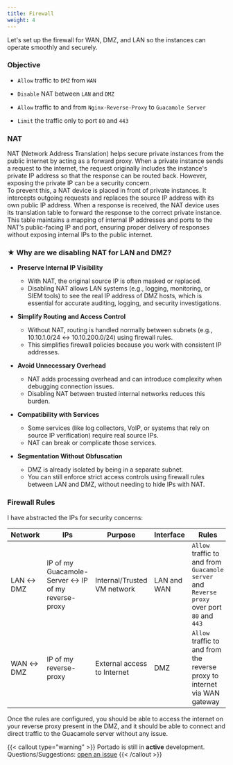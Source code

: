 ```yaml
---
title: Firewall
weight: 4
---
```


Let's set up the firewall for WAN, DMZ, and LAN so the instances can operate smoothly and securely.

### Objective

- `Allow` traffic to `DMZ` from `WAN`

- `Disable` NAT between `LAN` and `DMZ` 

- `Allow` traffic to and from `Nginx-Reverse-Proxy` to `Guacamole Server`

- `Limit` the traffic only to port `80` and `443`

### NAT

NAT (Network Address Translation) helps secure private instances from the public internet by acting as a forward proxy. When a private instance sends a request to the internet, the request originally includes the instance's private IP address so that the response can be routed back. However, exposing the private IP can be a security concern.  
To prevent this, a NAT device is placed in front of private instances. It intercepts outgoing requests and replaces the source IP address with its own public IP address. When a response is received, the NAT device uses its translation table to forward the response to the correct private instance. This table maintains a mapping of internal IP addresses and ports to the NAT’s public-facing IP and port, ensuring proper delivery of responses without exposing internal IPs to the public internet.

### &#9733; Why are we disabling NAT for LAN and DMZ?

- **Preserve Internal IP Visibility**
    - With NAT, the original source IP is often masked or replaced.
    - Disabling NAT allows LAN systems (e.g., logging, monitoring, or SIEM tools) to see the real IP address of DMZ hosts, which is essential for accurate auditing, logging, and security investigations.

- **Simplify Routing and Access Control**
    - Without NAT, routing is handled normally between subnets (e.g., 10.10.1.0/24 ↔ 10.10.200.0/24) using firewall rules.
    - This simplifies firewall policies because you work with consistent IP addresses.

- **Avoid Unnecessary Overhead**
    - NAT adds processing overhead and can introduce complexity when debugging connection issues.
    - Disabling NAT between trusted internal networks reduces this burden.

- **Compatibility with Services**
    - Some services (like log collectors, VoIP, or systems that rely on source IP verification) require real source IPs.
    - NAT can break or complicate those services.

- **Segmentation Without Obfuscation**
    - DMZ is already isolated by being in a separate subnet.
    - You can still enforce strict access controls using firewall rules between LAN and DMZ, without needing to hide IPs with NAT.

### Firewall Rules

I have abstracted the IPs for security concerns:

| Network     | IPs                                                  | Purpose                  | Interface     | Rules                                                                            | Bridge | Devices                        |
|-------------|------------------------------------------------------|--------------------------|---------------|-----------------------------------------------------------------------------------|--------|--------------------------------|
| LAN ↔ DMZ   | IP of my Guacamole-Server ↔ IP of my reverse-proxy   | Internal/Trusted VM network | LAN and WAN   | `Allow` traffic to and from `Guacamole server` and `Reverse proxy` over port `80` and `443` | vmbr1  | Guacamole Server ↔ Reverse-Proxy |
| WAN ↔ DMZ   | IP of my reverse-proxy                               | External access to Internet | DMZ           | `Allow` traffic to and from the reverse proxy to internet via WAN gateway        | vmbr2  | OPNsense (WAN), Router, Proxmox |

Once the rules are configured, you should be able to access the internet on your reverse proxy present in the DMZ, and it should be able to connect and direct traffic to the Guacamole server without any issue.

{{< callout type="warning" >}}
  Portado is still in **active** development. Questions/Suggestions: [open an issue](https://github.com/arbaaz29/Portado/issues)
{{< /callout >}}
